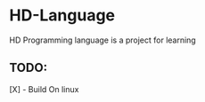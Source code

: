 # HD-Language
HD Programming language is a project for learning 



## TODO: 
[X] -  Build On linux 

